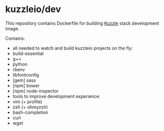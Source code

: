 # kuzzleio/dev

This repository contains Dockerfile for building [Kuzzle](https://github.com/kuzzleio/kuzzle) stack development image.

Contains:
 * all needed to watch and build kuzzleio projects on the fly:
  * build-essential
  * g++
  * python
  * rbenv
  * libfontconfig
  * [gem] sass
  * [npm] bower
  * [npm] node-inspector
 * tools to improve development experience:
  * vim (+ profile)
  * zsh (+ ohmyzsh)
  * bash-completion
  * curl
  * wget
